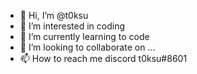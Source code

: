 - 👋 Hi, I’m @t0ksu
- 👀 I’m interested in coding
- 🌱 I’m currently learning to code
- 💞️ I’m looking to collaborate on ...
- 📫 How to reach me discord t0ksu#8601



